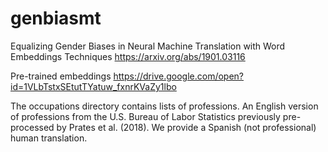 # genbiasmt
Equalizing Gender Biases in Neural Machine Translation with Word Embeddings Techniques https://arxiv.org/abs/1901.03116

Pre-trained embeddings
https://drive.google.com/open?id=1VLbTstxSEtutTYatuw_fxnrKVaZy1lbo

The occupations directory contains lists of professions. An English version of professions from the U.S. Bureau of Labor Statistics previously pre-processed by Prates et al. (2018). We provide a Spanish (not professional) human translation.
